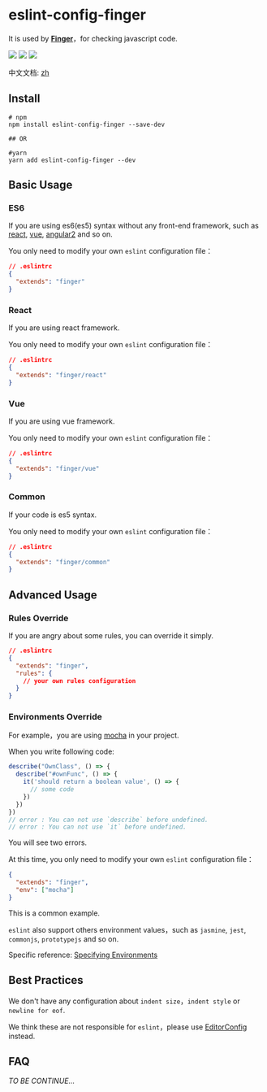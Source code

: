 # eslint-config-finger

It is used by [**Finger**](http://finger66.com/static/laptap/join.html)，for checking javascript code.

<span><img src="http://forthebadge.com/images/badges/built-with-love.svg"></span>
<span><img src="http://forthebadge.com/images/badges/makes-people-smile.svg"></span>
<span><img src="http://forthebadge.com/images/badges/uses-badges.svg"></span>

中文文档: [zh](https://github.com/blackcater/eslint-config-finger/blob/master/README.md)

## Install

```shell
# npm
npm install eslint-config-finger --save-dev

## OR

#yarn
yarn add eslint-config-finger --dev

```

## Basic Usage

### ES6

If you are using es6(es5) syntax without any front-end framework, such as [react](https://github.com/facebook/react), [vue](https://github.com/vuejs/vue), [angular2](https://github.com/angular/angular/) and so on.

You only need to modify your own `eslint` configuration file：

```json
// .eslintrc
{
  "extends": "finger"
}
```

### React

If you are using react framework.

You only need to modify your own `eslint` configuration file：

```json
// .eslintrc
{
  "extends": "finger/react"
}
```

### Vue

If you are using vue framework.

You only need to modify your own `eslint` configuration file：

```json
// .eslintrc
{
  "extends": "finger/vue"
}
```

### Common

If your code is es5 syntax.

You only need to modify your own `eslint` configuration file：

```json
// .eslintrc
{
  "extends": "finger/common"
}
```

## Advanced Usage

### Rules Override

If you are angry about some rules, you can override it simply.

```json
// .eslintrc
{
  "extends": "finger",
  "rules": {
    // your own rules configuration
  }
}
```

### Environments Override

For example，you are using [mocha](https://mochajs.org/) in your project.

When you write following code:

```javascript
describe("OwnClass", () => {
  describe("#ownFunc", () => {
    it('should return a boolean value', () => {
      // some code
    })
  })
})
// error : You can not use `describe` before undefined.
// error : You can not use `it` before undefined.
```

You will see two errors.

At this time, you only need to modify your own `eslint` configuration file：

```json
{
  "extends": "finger",
  "env": ["mocha"]
}
```

This is a common example.

`eslint` also support others environment values，such as `jasmine`, `jest`, `commonjs`, `prototypejs` and so on.

Specific reference: [Specifying Environments](http://eslint.org/docs/user-guide/configuring#specifying-environments)

## Best Practices

We don't have any configuration about `indent size`，`indent style` or `newline for eof`.

We think these are not responsible for `eslint`，please use [EditorConfig](http://editorconfig.org/) instead.

## FAQ

*TO BE CONTINUE...*
